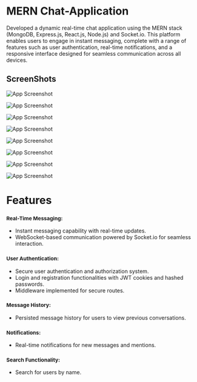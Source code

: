 # **MERN Chat-Application**

Developed a dynamic real-time chat application using the MERN stack (MongoDB, Express.js, React.js, Node.js) and Socket.io. This platform enables users to engage in instant messaging, complete with a range of features such as user authentication, real-time notifications, and a responsive interface designed for seamless communication across all devices.

## ScreenShots

![App Screenshot](https://res.cloudinary.com/djkvcjvrs/image/upload/v1729567108/github/z2zwvpaalmncc4aupns2.png)

![App Screenshot](https://res.cloudinary.com/djkvcjvrs/image/upload/v1729567108/github/gzff025ajakremuvdwjw.png)

![App Screenshot](https://res.cloudinary.com/djkvcjvrs/image/upload/v1729567108/github/jfl13xr5wkmsohddz0pa.png)

![App Screenshot](https://res.cloudinary.com/djkvcjvrs/image/upload/v1729567108/github/xyd1bkf6hrkp4paad8xg.png)

![App Screenshot](https://res.cloudinary.com/djkvcjvrs/image/upload/v1729567109/github/kw2qxwhbyeeeueae732h.png)

![App Screenshot](https://res.cloudinary.com/djkvcjvrs/image/upload/v1729567109/github/vot0haknyiwbtufdorhc.png)

![App Screenshot](https://res.cloudinary.com/djkvcjvrs/image/upload/v1729567109/github/xrdzjgwn6jbrbbl3utvw.png)

![App Screenshot](https://res.cloudinary.com/djkvcjvrs/image/upload/v1729567109/github/czusuldlww5smg435t6s.png)

# **Features**

### **<small>Real-Time Messaging:</small>**
- Instant messaging capability with real-time updates.
- WebSocket-based communication powered by Socket.io for seamless interaction.

### **<small>User Authentication:</small>**
- Secure user authentication and authorization system.
- Login and registration functionalities with JWT cookies and hashed passwords.
- Middleware implemented for secure routes.

### **<small>Message History:</small>**
- Persisted message history for users to view previous conversations.

### **<small>Notifications:</small>**
- Real-time notifications for new messages and mentions.

### **<small>Search Functionality:</small>**
- Search for users by name.

